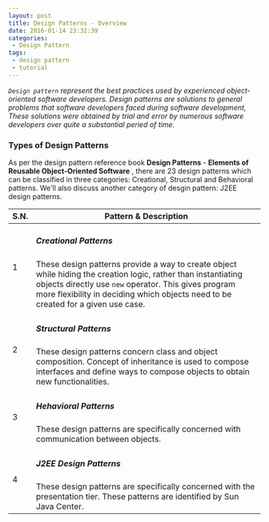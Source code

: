 ```yaml
---
layout: post
title: Design Patterns - Overview
date: 2016-01-14 23:32:39
categories:
 - Design Pattern
tags:
 - design pattern
 - tutorial
---
```

_`Design pattern` represent the best practices used by experienced object-oriented software developers. Design patterns are solutions to general problems that software developers faced during software development, These solutions were obtained by trial and error by numerous software developers over quite a substantial peried of time._

### Types of Design Patterns

As per the design pattern reference book **Design Patterns** - **Elements of Reusable Object-Oriented Software** , there are 23 design patterns which can be classified in three categories: Creational, Structural and Behavioral patterns. We'll also discuss another category of desgin pattern: J2EE design patterns.

|S.N.|Pattern & Description|
|---|---|
|1|<h5>Creational Patterns</h5>These design patterns provide a way to create object while hiding the creation logic, rather than instantiating objects directly use `new` operator. This gives program more flexibility in deciding which objects need to be created for a given use case.|
|2|<h5>Structural Patterns</h5>These design patterns concern class and object composition. Concept of inheritance is used to compose interfaces and define ways to compose objects to obtain new functionalities.|
|3|<h5>Hehavioral Patterns</h5>These design patterns are specifically concerned with communication between objects.|
|4|<h5>J2EE Design Patterns</h5>These design patterns are specifically concerned with the presentation tier. These patterns are identified by Sun Java Center.|
